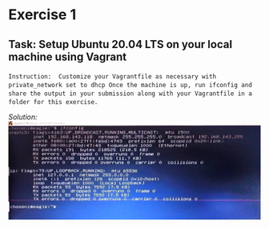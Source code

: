 # Exercise 1

## Task: Setup Ubuntu 20.04 LTS on your local machine using Vagrant

`
Instruction: 
Customize your Vagrantfile as necessary with private_network set to dhcp
Once the machine is up, run ifconfig and share the output in your submission along with your Vagrantfile in a folder for this exercise.
`

*Solution:*
![ifconfig](images/week1_task1.jpeg)

